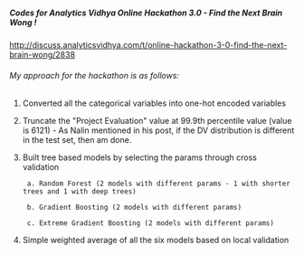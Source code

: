 ##### Codes for Analytics Vidhya Online Hackathon 3.0 - Find the Next Brain Wong !

http://discuss.analyticsvidhya.com/t/online-hackathon-3-0-find-the-next-brain-wong/2838

###### My approach for the hackathon is as follows:

1. Converted all the categorical variables into one-hot encoded variables

2. Truncate the "Project Evaluation" value at 99.9th percentile value (value is 6121) - As Nalin mentioned in his post, if the DV distribution is different in the test set, then am done.

3. Built tree based models by selecting the params through cross validation

        a. Random Forest (2 models with different params - 1 with shorter trees and 1 with deep trees)

        b. Gradient Boosting (2 models with different params)

        c. Extreme Gradient Boosting (2 models with different params)

4. Simple weighted average of all the six models based on local validation

